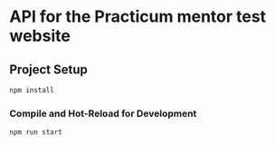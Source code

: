 # API for the Practicum mentor test website

## Project Setup

```sh
npm install
```

### Compile and Hot-Reload for Development

```sh
npm run start
```
